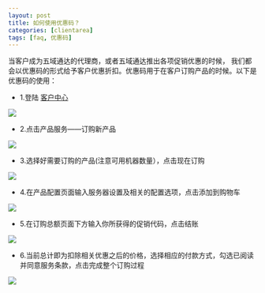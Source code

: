 ```yaml
---
layout: post
title: 如何使用优惠码？
categories: [clientarea]
tags: [faq, 优惠码]
---
```


当客户成为五域通达的代理商，或者五域通达推出各项促销优惠的时候， 我们都会以优惠码的形式给予客户优惠折扣。优惠码用于在客户订购产品的时候。以下是优惠码的使用：


*   1.登陆  [客户中心](http://portal.51hosting.com/clientarea.php)

![][1]

*   2.点击产品服务——订购新产品

![][2]

*   3.选择好需要订购的产品(注意可用机器数量），点击现在订购

![][3]

*   4.在产品配置页面输入服务器设置及相关的配置选项，点击添加到购物车

![][4]

*   5.在订购总额页面下方输入你所获得的促销代码，点击结账

![][5]

*   6.当前总计即为扣除相关优惠之后的价格，选择相应的付款方式，勾选已阅读并同意服务条款，点击完成整个订购过程

![][6]

 [1]: http://voga.emagineconcept.com/caicai/plesk11/S5.jpg
 [2]: http://voga.emagineconcept.com/caicai/plesk11/ab1.jpg
 [3]: http://voga.emagineconcept.com/caicai/plesk11/ab2.jpg
 [4]: http://voga.emagineconcept.com/caicai/plesk11/ab3.jpg
 [5]: http://voga.emagineconcept.com/caicai/plesk11/ab4.jpg
 [6]: http://voga.emagineconcept.com/caicai/plesk11/ab5.jpg


